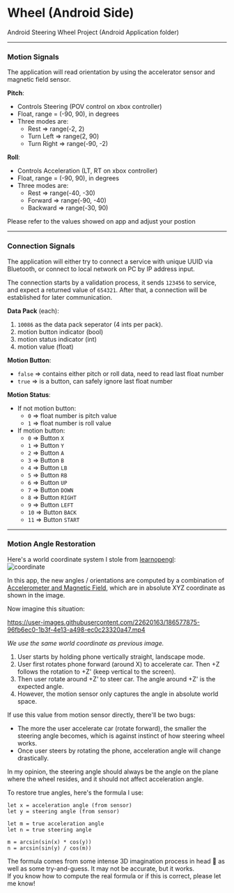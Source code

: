 # Wheel (Android Side)  

Android Steering Wheel Project (Android Application folder)

------

### Motion Signals  

The application will read orientation by using the accelerator sensor and magnetic field sensor.  

__Pitch__:  
* Controls Steering (POV control on xbox controller)  
* Float, range = (-90, 90), in degrees  
* Three modes are:  
  * Rest => range(-2, 2)  
  * Turn Left => range(2, 90)  
  * Turn Right => range(-90, -2)  

__Roll__:  
* Controls Acceleration (LT, RT on xbox controller)  
* Float, range = (-90, 90), in degrees  
* Three modes are:  
  * Rest => range(-40, -30)  
  * Forward => range(-90, -40)  
  * Backward => range(-30, 90)  

Please refer to the values showed on app and adjust your postion  

------

### Connection Signals  

The application will either try to connect a service with unique UUID via Bluetooth, or connect to local network on PC by IP address input.  

The connection starts by a validation process, it sends `123456` to service, and expect a returned value of `654321`. After that, a connection will be established for later communication.  

__Data Pack__ (each):  
1. `10086` as the data pack seperator (4 ints per pack).  
2. motion button indicator (bool)  
3. motion status indicator (int)  
4. motion value (float)  

__Motion Button__:  
* `false` => contains either pitch or roll data, need to read last float number  
* `true` => is a button, can safely ignore last float number  

__Motion Status__:  
* If not motion button:  
  * `0` => float number is pitch value  
  * `1` => float number is roll value  
* If motion button:  
  * `0` => Button `X`
  * `1` => Button `Y`
  * `2` => Button `A`
  * `3` => Button `B`
  * `4` => Button `LB`
  * `5` => Button `RB`
  * `6` => Button `UP`
  * `7` => Button `DOWN`
  * `8` => Button `RIGHT`
  * `9` => Button `LEFT`
  * `10` => Button `BACK`
  * `11` => Button `START`


------

### Motion Angle Restoration

Here's a world coordinate system I stole from [learnopengl](https://learnopengl.com/Getting-started/Coordinate-Systems):\
![coordinate](https://learnopengl.com/img/getting-started/coordinate_systems_right_handed.png)

In this app, the new angles / orientations are computed by a combination of [Accelerometer and Magnetic Field](https://developer.android.com/guide/topics/sensors/sensors_position#sensors-pos-orient), which are in absolute XYZ coordinate as shown in the image.

Now imagine this situation:

https://user-images.githubusercontent.com/22620163/186577875-96fb6ec0-1b3f-4e13-a498-ec0c23320a47.mp4

_We use the same world coordinate as previous image._
1. User starts by holding phone vertically straight, landscape mode.
2. User first rotates phone forward (around X) to accelerate car. Then +Z follows the rotation to +Z' (keep vertical to the screen).
3. Then user rotate around +Z' to steer car. The angle around +Z' is the expected angle.
4. However, the motion sensor only captures the angle in absolute world space.
 
If use this value from motion sensor directly, there'll be two bugs:
* The more the user accelerate car (rotate forward), the smaller the steering angle becomes, which is against instinct of how steering wheel works.
* Once user steers by rotating the phone, acceleration angle will change drastically.

In my opinion, the steering angle should always be the angle on the plane where the wheel resides, and it should not affect acceleration angle.

To restore true angles, here's the formula I use:
```
let x = acceleration angle (from sensor)
let y = steering angle (from sensor)

let m = true acceleration angle
let n = true steering angle

m = arcsin(sin(x) * cos(y))
n = arcsin(sin(y) / cos(m))
```

The formula comes from some intense 3D imagination process in head 🤣 as well as some try-and-guess. It may not be accurate, but it works.\
If you know how to compute the real formula or if this is correct, please let me know!

